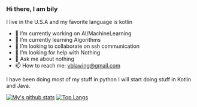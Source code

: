 ### Hi there, I am bily
I live in the U.S.A and my favorite language is kotlin

- 🔭 I’m currently working on AI/MachineLearning 
- 🌱 I’m currently learning Algorithms
- 👯 I’m looking to collaborate on ssh communication
- 🤔 I’m looking for help with Nothing
- 💬 Ask me about nothing
- 📫 How to reach me: vblawing@gmail.com

I have been doing most of my stuff in python I will start doing stuff in Kotlin and Java.

[![My's github stats](https://github-readme-stats.vercel.app/api?username=bily-101&theme=tokyonight)](https://github.com/bily-101)
[![Top Langs](https://github-readme-stats.vercel.app/api/top-langs/?username=bily-101&layout=compact)](https://github.com/bily-101)
